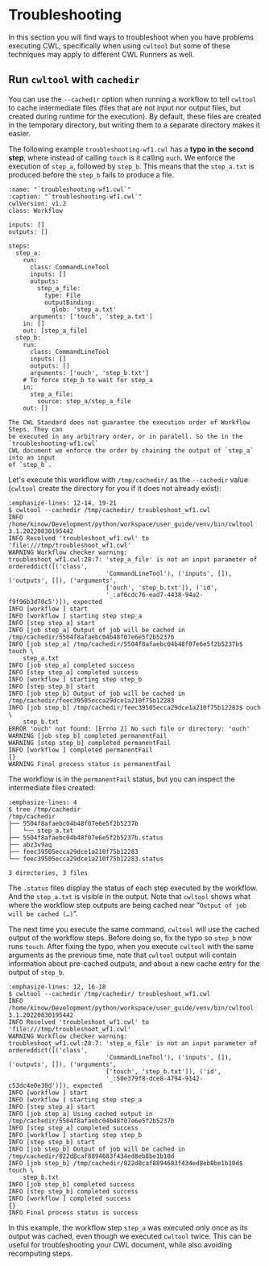 # Troubleshooting

In this section you will find ways to troubleshoot when you have problems executing CWL,
specifically when using `cwltool` but some of these techniques may apply to different
CWL Runners as well.

## Run `cwltool` with `cachedir`

You can use the `--cachedir` option when running a workflow to tell `cwltool` to
cache intermediate files (files that are not input nor output files, but created
during runtime for the execution). By default, these files are created in the
temporary directory, but writing them to a separate directory makes it easier.

The following example `troubleshooting-wf1.cwl` has a **typo in the second step**,
where instead of calling `touch` is it calling `ouch`. We enforce the execution
of `step_a`, followed by `step_b`. This means that the `step_a.txt` is produced
before the `step_b` fails to produce a file.

```{code-block} cwl
:name: "`troubleshooting-wf1.cwl`"
:caption: "`troubleshooting-wf1.cwl`"
cwlVersion: v1.2
class: Workflow

inputs: []
outputs: []

steps:
  step_a:
    run:
      class: CommandLineTool
      inputs: []
      outputs:
        step_a_file:
          type: File
          outputBinding:
            glob: 'step_a.txt'
      arguments: ['touch', 'step_a.txt']
    in: []
    out: [step_a_file]
  step_b:
    run:
      class: CommandLineTool
      inputs: []
      outputs: []
      arguments: ['ouch', 'step_b.txt']
    # To force step_b to wait for step_a
    in:
      step_a_file:
        source: step_a/step_a_file
    out: []
```

```{note}
The CWL Standard does not guarantee the execution order of Workflow Steps. They can
be executed in any arbitrary order, or in paralell. So the in the `troubleshooting-wf1.cwl`
CWL document we enforce the order by chaining the output of `step_a` into an input
of `step_b`.
```

Let's execute this workflow with `/tmp/cachedir/` as the `--cachedir` value (`cwltool` create the
directory for you if it does not already exist):

```{code-block} console
:emphasize-lines: 12-14, 19-21
$ cwltool --cachedir /tmp/cachedir/ troubleshoot_wf1.cwl
INFO /home/kinow/Development/python/workspace/user_guide/venv/bin/cwltool 3.1.20220830195442
INFO Resolved 'troubleshoot_wf1.cwl' to 'file:///tmp/troubleshoot_wf1.cwl'
WARNING Workflow checker warning:
troubleshoot_wf1.cwl:28:7: 'step_a_file' is not an input parameter of ordereddict([('class',
                           'CommandLineTool'), ('inputs', []), ('outputs', []), ('arguments',
                           ['ouch', 'step_b.txt']), ('id',
                           '_:af6cdc76-ead7-4438-94a2-f9f96b3d70c5')]), expected
INFO [workflow ] start
INFO [workflow ] starting step step_a
INFO [step step_a] start
INFO [job step_a] Output of job will be cached in /tmp/cachedir/5504f8afaebc04b48f07e6e5f2b5237b
INFO [job step_a] /tmp/cachedir/5504f8afaebc04b48f07e6e5f2b5237b$ touch \
    step_a.txt
INFO [job step_a] completed success
INFO [step step_a] completed success
INFO [workflow ] starting step step_b
INFO [step step_b] start
INFO [job step_b] Output of job will be cached in /tmp/cachedir/feec39505ecca29dce1a210f75b12283
INFO [job step_b] /tmp/cachedir/feec39505ecca29dce1a210f75b12283$ ouch \
    step_b.txt
ERROR 'ouch' not found: [Errno 2] No such file or directory: 'ouch'
WARNING [job step_b] completed permanentFail
WARNING [step step_b] completed permanentFail
INFO [workflow ] completed permanentFail
{}
WARNING Final process status is permanentFail
```

The workflow is in the `permanentFail` status, but you can inspect the intermediate
files created:

```{code-block} console
:emphasize-lines: 4
$ tree /tmp/cachedir
/tmp/cachedir
├── 5504f8afaebc04b48f07e6e5f2b5237b
│   └── step_a.txt
├── 5504f8afaebc04b48f07e6e5f2b5237b.status
├── abz3v9aq
├── feec39505ecca29dce1a210f75b12283
└── feec39505ecca29dce1a210f75b12283.status

3 directories, 3 files
```

The `.status` files display the status of each step executed by the workflow. And
the `step_a.txt` is visible in the output. Note that `cwltool` shows what where
the workflow step outputs are being cached near “`Output of job will be cached (…)`”.

The next time you execute the same command, `cwltool` will use the cached output
of the workflow steps. Before doing so, fix the typo so `step_b` now runs `touch`.
After fixing the typo, when you execute `cwltool` with the same arguments as the
previous time, note that `cwltool` output will contain information about pre-cached
outputs, and about a new cache entry for the output of `step_b`.

```{code-block} console
:emphasize-lines: 12, 16-18
$ cwltool --cachedir /tmp/cachedir/ troubleshoot_wf1.cwl
INFO /home/kinow/Development/python/workspace/user_guide/venv/bin/cwltool 3.1.20220830195442
INFO Resolved 'troubleshoot_wf1.cwl' to 'file:///tmp/troubleshoot_wf1.cwl'
WARNING Workflow checker warning:
troubleshoot_wf1.cwl:28:7: 'step_a_file' is not an input parameter of ordereddict([('class',
                           'CommandLineTool'), ('inputs', []), ('outputs', []), ('arguments',
                           ['touch', 'step_b.txt']), ('id',
                           '_:50e379f8-dce8-4794-9142-c53dc4e0e30d')]), expected
INFO [workflow ] start
INFO [workflow ] starting step step_a
INFO [step step_a] start
INFO [job step_a] Using cached output in /tmp/cachedir/5504f8afaebc04b48f07e6e5f2b5237b
INFO [step step_a] completed success
INFO [workflow ] starting step step_b
INFO [step step_b] start
INFO [job step_b] Output of job will be cached in /tmp/cachedir/822d8caf8894683f434ed8eb8be1b10d
INFO [job step_b] /tmp/cachedir/822d8caf8894683f434ed8eb8be1b10d$ touch \
    step_b.txt
INFO [job step_b] completed success
INFO [step step_b] completed success
INFO [workflow ] completed success
{}
INFO Final process status is success
```

In this example, the workflow step `step_a` was executed only once as its output was cached,
even though we executed `cwltool` twice. This can be useful for troubleshooting your CWL document,
while also avoiding recomputing steps.
